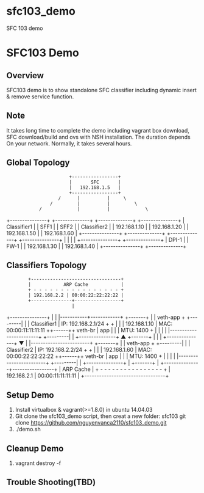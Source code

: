 # sfc103_demo
SFC 103 demo

SFC103 Demo
===========

Overview
--------

SFC103 demo is to show standalone SFC classifier including dynamic insert
& remove service function.

Note
----

It takes long time to complete the demo including vagrant box download,
SFC download/build and ovs with NSH installation. The duration depends
On your network. Normally, it takes several hours.

Global Topology
---------------

                           +-----------------+
                           |       SFC       |
                           |   192.168.1.5   |
                           +-----------------+
                       /      |          |     \
                    /         |          |         \
                /             |          |             \
+---------------+  +--------------+   +--------------+  +---------------+
|  Classifier1  |  |    SFF1      |   |     SFF2     |  |  Classifier2  |
|  192.168.1.10 |  | 192.168.1.20 |   | 192.168.1.50 |  |  192.168.1.60 |
+---------------+  +--------------+   +--------------+  +---------------+
                              |          |
                              |          |
                   +---------------+  +--------------+
                   |     DPI-1     |  |     FW-1     |
                   | 192.168.1.30  |  | 192.168.1.40 |
                   +---------------+  +--------------+

Classifiers Topology
--------------------

            +---------------------------------+
            |            ARP Cache            |
            + - - - - - - - - - - - - - - - - +
            | 192.168.2.2 | 00:00:22:22:22:22 |
            +---------------+-----------------+
                            |
+---------------+           |
|               |-----------+------------+                  +-------+
|               | veth-app               +        +---------|       |
| Classifier1   | IP: 192.168.2.1/24     +        +         |       |
| 192.168.1.10  | MAC: 00:00:11:11:11:11 ++------++ veth-br |  app  |
|               | MTU: 1400              +        |         |       |
|               |------------------------+        +---------|       |
+---------------+           ▲                               +-------+
                            |
                            |
                            |
+---------------+           ▼
|               |------------------------+                  +-------+
|               | veth-app               +        +---------|       |
| Classifier2   | IP: 192.168.2.2/24     +        +         |       |
| 192.168.1.60  | MAC: 00:00:22:22:22:22 ++------++ veth-br |  app  |
|               | MTU: 1400              +        |         |       |
|               |------------------------+        +---------|       |
+---------------+           |                               +-------+
                            |
            +---------------+-----------------+
            |            ARP Cache            |
            + - - - - - - - - - - - - - - - - +
            | 192.168.2.1 | 00:00:11:11:11:11 |
            +---------------------------------+

Setup Demo
----------
1. Install virtualbox & vagrant(>=1.8.0) in ubuntu 14.04.03
2. Git clone the sfc103_demo script, then creat a new folder: sfc103
  git clone https://github.com/nguyenvanca2110/sfc103_demo.git
3. ./demo.sh


Cleanup Demo
------------
1. vagrant destroy -f


Trouble Shooting(TBD)
--------------------
